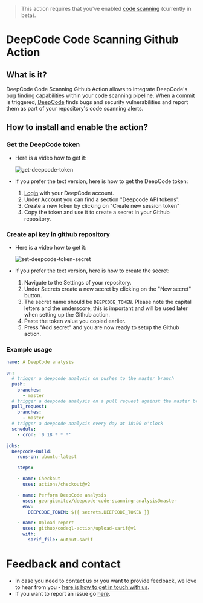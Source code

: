 > This action requires that you've enabled [code scanning](https://help.github.com/en/github/finding-security-vulnerabilities-and-errors-in-your-code/enabling-code-scanning) (currently in beta).

# DeepCode Code Scanning Github Action

## What is it?

DeepCode Code Scanning Github Action allows to integrate DeepCode's bug finding capabilities within your code scanning pipeline. When a commit is triggered, [DeepCode](https://www.deepcode.ai) finds bugs and security vulnerabilities and report them as part of your repository's code scanning alerts.

## How to install and enable the action?

### Get the DeepCode token

- Here is a video how to get it:

   ![get-deepcode-token](https://user-images.githubusercontent.com/1632188/83912998-1bedd000-a76f-11ea-996c-222526962f6c.gif)

- If you prefer the text version, here is how to get the DeepCode token:

   1. [Login](https://www.deepcode.ai/cloud-login) with your DeepCode account.
   2. Under Account you can find a section "Deepcode API tokens".
   3. Create a new token by clicking on "Create new session token"
   4. Copy the token and use it to create a secret in your Github repository.

### Create api key in github repository

- Here is a video how to get it:

  ![set-deepcode-token-secret](https://user-images.githubusercontent.com/1632188/83913383-afbf9c00-a76f-11ea-91d3-0e28ddc5496a.gif)

- If you prefer the text version, here is how to create the secret:

   1. Navigate to the Settings of your repository.
   2. Under Secrets create a new secret by clicking on the "New secret" button.
   3. The secret name should be `DEEPCODE_TOKEN`. Please note the capital letters and the underscore, this is important and will be used later when setting up the Github action.
   4. Paste the token value you copied earlier.
   5. Press "Add secret" and you are now ready to setup the Github action.

### Example usage

```yml
name: A DeepCode analysis

on:
  # trigger a deepcode analysis on pushes to the master branch
  push:
    branches:
      - master
  # trigger a deepcode analysis on a pull request against the master branch
  pull_request:
    branches:
      - master
  # trigger a deepcode analysis every day at 18:00 o'clock
  schedule:
    - cron: '0 18 * * *'

jobs:
  Deepcode-Build:
    runs-on: ubuntu-latest

    steps:

    - name: Checkout
      uses: actions/checkout@v2

    - name: Perform DeepCode analysis
      uses: georgismitev/deepcode-code-scanning-analysis@master
      env:
        DEEPCODE_TOKEN: ${{ secrets.DEEPCODE_TOKEN }}

    - name: Upload report
      uses: github/codeql-action/upload-sarif@v1
      with:
        sarif_file: output.sarif
```

# Feedback and contact

- In case you need to contact us or you want to provide feedback, we love to hear from you - [here is how to get in touch with us](https://www.deepcode.ai/feedback).
- If you want to report an issue go [here](https://github.com/georgismitev/deepcode-code-scanning-analysis/issues/new).
